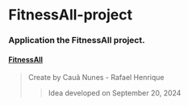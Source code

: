 # FitnessAll-project
### Application the FitnessAll project.
#### [FitnessAll](https://nun3s01.github.io/web-application-project/)

> Create by  Cauã Nunes - Rafael Henrique
>> Idea developed on September 20, 2024

